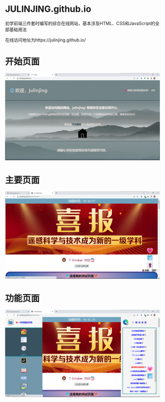 # JULINJING.github.io
初学前端三件套时编写的综合在线网站，基本涉及HTML、CSS和JavaScript的全部基础用法

在线访问地址为https://julinjing.github.io/
# 开始页面
![开始页面](start.png)
# 主要页面
![主要页面](first.png)
# 功能页面
![功能页面](more.png)
